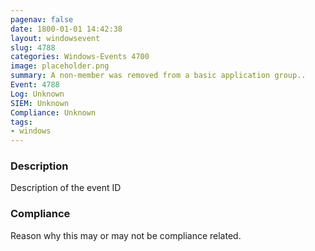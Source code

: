 ```yaml
---
pagenav: false
date: 1800-01-01 14:42:38
layout: windowsevent
slug: 4788
categories: Windows-Events 4700
image: placeholder.png
summary: A non-member was removed from a basic application group..
Event: 4788
Log: Unknown
SIEM: Unknown
Compliance: Unknown
tags:
- windows
---
```


### Description

Description of the event ID

### Compliance

Reason why this may or may not be compliance related.
